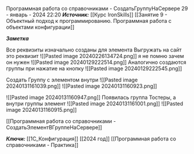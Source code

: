 
Программная работа со справочниками - СоздатьГруппуНаСервере
 29 - январь - 2024  22:20 
***Источник:***  [[Курс IronSkills]] [[Занятие 9 - Объектный подход к программированию. Программная работа с объектами конфигурации]]

***Заметка*** 

Все реквизиты изначально созданы для элемента
Выгружать на сайт это реквизит 
![[Pasted image 20240226134724.png]]
я не помню зачем он нужен
![[Pasted image 20240129222514.png]]
Аналогично создаются группы при нажатие на кнопку
![[Pasted image 20240129222545.png]]

Создать Группу с элементом внутри 
![[Pasted image 20240131161039.png]]
![[Pasted image 20240131160923.png]]

![[Pasted image 20240131160947.png]]
Появилась группа Тостеры, а внутри группы элемент
![[Pasted image 20240131161001.png]]
![[Pasted image 20240131160915.png]]

[[Программная работа со справочниками - СоздатьЭлементВГруппеНаСервере]]

***Ключи:*** [[1С_Конфигурация]] [[2024 год]] [[Программная работа со справочниками - Практика]]